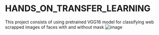 # HANDS_ON_TRANSFER_LEARNING
This project consists of using pretrained VGG16 model for classifying web scrapped images of faces with and without mask
![image](https://user-images.githubusercontent.com/116005684/230208442-ec09412e-1c06-4834-8b66-9cae43bb14af.png)

